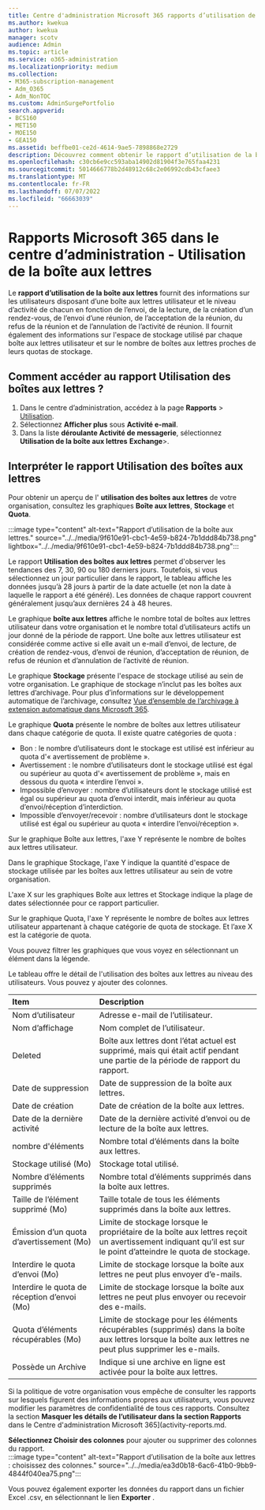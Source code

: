 ```yaml
---
title: Centre d'administration Microsoft 365 rapports d’utilisation de boîte aux lettres
ms.author: kwekua
author: kwekua
manager: scotv
audience: Admin
ms.topic: article
ms.service: o365-administration
ms.localizationpriority: medium
ms.collection:
- M365-subscription-management
- Adm_O365
- Adm_NonTOC
ms.custom: AdminSurgePortfolio
search.appverid:
- BCS160
- MET150
- MOE150
- GEA150
ms.assetid: beffbe01-ce2d-4614-9ae5-7898868e2729
description: Découvrez comment obtenir le rapport d’utilisation de la boîte aux lettres pour connaître les niveaux d’activité des utilisateurs disposant d’une boîte aux lettres utilisateur, ainsi que les informations de stockage et de quota pour chacun d’entre elles.
ms.openlocfilehash: c30cb6e9cc593aba14902d81904f3e765faa4231
ms.sourcegitcommit: 5014666778b2d48912c68c2e06992cdb43cfaee3
ms.translationtype: MT
ms.contentlocale: fr-FR
ms.lasthandoff: 07/07/2022
ms.locfileid: "66663039"
---
```

# <a name="microsoft-365-reports-in-the-admin-center---mailbox-usage"></a>Rapports Microsoft 365 dans le centre d’administration - Utilisation de la boîte aux lettres

Le **rapport d’utilisation de la boîte aux lettres** fournit des informations sur les utilisateurs disposant d’une boîte aux lettres utilisateur et le niveau d’activité de chacun en fonction de l’envoi, de la lecture, de la création d’un rendez-vous, de l’envoi d’une réunion, de l’acceptation de la réunion, du refus de la réunion et de l’annulation de l’activité de réunion. Il fournit également des informations sur l'espace de stockage utilisé par chaque boîte aux lettres utilisateur et sur le nombre de boîtes aux lettres proches de leurs quotas de stockage. 
 
## <a name="how-to-get-to-the-mailbox-usage-report"></a>Comment accéder au rapport Utilisation des boîtes aux lettres ?

1. Dans le centre d’administration, accédez à la page **Rapports** \> <a href="https://go.microsoft.com/fwlink/p/?linkid=2074756" target="_blank">Utilisation</a>.
2. Sélectionnez **Afficher plus** sous **Activité e-mail**. 
3. Dans la liste **déroulante Activité de messagerie**, sélectionnez **Utilisation de la boîte aux lettres** **Exchange**\>.

## <a name="interpret-the-mailbox-usage-report"></a>Interpréter le rapport Utilisation des boîtes aux lettres

Pour obtenir un aperçu de l' **utilisation des boîtes aux lettres** de votre organisation, consultez les graphiques **Boîte aux lettres**, **Stockage** et **Quota**.
  
:::image type="content" alt-text="Rapport d’utilisation de la boîte aux lettres." source="../../media/9f610e91-cbc1-4e59-b824-7b1ddd84b738.png" lightbox="../../media/9f610e91-cbc1-4e59-b824-7b1ddd84b738.png":::

Le rapport **Utilisation des boîtes aux lettres** permet d'observer les tendances des 7, 30, 90 ou 180 derniers jours. Toutefois, si vous sélectionnez un jour particulier dans le rapport, le tableau affiche les données jusqu’à 28 jours à partir de la date actuelle (et non la date à laquelle le rapport a été généré). Les données de chaque rapport couvrent généralement jusqu’aux dernières 24 à 48 heures.

Le graphique **boîte aux lettres** affiche le nombre total de boîtes aux lettres utilisateur dans votre organisation et le nombre total d’utilisateurs actifs un jour donné de la période de rapport. Une boîte aux lettres utilisateur est considérée comme active si elle avait un e-mail d’envoi, de lecture, de création de rendez-vous, d’envoi de réunion, d’acceptation de réunion, de refus de réunion et d’annulation de l’activité de réunion.

Le graphique **Stockage** présente l'espace de stockage utilisé au sein de votre organisation. Le graphique de stockage n’inclut pas les boîtes aux lettres d’archivage. Pour plus d’informations sur le développement automatique de l’archivage, consultez [Vue d’ensemble de l’archivage à extension automatique dans Microsoft 365](../../compliance/autoexpanding-archiving.md).

Le graphique **Quota** présente le nombre de boîtes aux lettres utilisateur dans chaque catégorie de quota. Il existe quatre catégories de quota : 
- Bon : le nombre d’utilisateurs dont le stockage est utilisé est inférieur au quota d'« avertissement de problème ».
- Avertissement : le nombre d’utilisateurs dont le stockage utilisé est égal ou supérieur au quota d'« avertissement de problème », mais en dessous du quota « interdire l’envoi ».
- Impossible d’envoyer : nombre d’utilisateurs dont le stockage utilisé est égal ou supérieur au quota d’envoi interdit, mais inférieur au quota d’envoi/réception d’interdiction.
- Impossible d’envoyer/recevoir : nombre d’utilisateurs dont le stockage utilisé est égal ou supérieur au quota « interdire l’envoi/réception ».

Sur le graphique Boîte aux lettres, l'axe Y représente le nombre de boîtes aux lettres utilisateur. 

Dans le graphique Stockage, l'axe Y indique la quantité d'espace de stockage utilisée par les boîtes aux lettres utilisateur au sein de votre organisation.

L'axe X sur les graphiques Boîte aux lettres et Stockage indique la plage de dates sélectionnée pour ce rapport particulier.

Sur le graphique Quota, l'axe Y représente le nombre de boîtes aux lettres utilisateur appartenant à chaque catégorie de quota de stockage. Et l’axe X est la catégorie de quota.

Vous pouvez filtrer les graphiques que vous voyez en sélectionnant un élément dans la légende.

Le tableau offre le détail de l'utilisation des boîtes aux lettres au niveau des utilisateurs. Vous pouvez y ajouter des colonnes. 

|Item|Description|
|:-----|:-----|
|Nom d’utilisateur |Adresse e-mail de l’utilisateur. |
|Nom d’affichage  |Nom complet de l’utilisateur. |
|Deleted |Boîte aux lettres dont l’état actuel est supprimé, mais qui était actif pendant une partie de la période de rapport du rapport.|
|Date de suppression |Date de suppression de la boîte aux lettres. |
|Date de création | Date de création de la boîte aux lettres.  |
|Date de la dernière activité | Date de la dernière activité d’envoi ou de lecture de la boîte aux lettres.   |
|nombre d'éléments|Nombre total d’éléments dans la boîte aux lettres. |
|Stockage utilisé (Mo)|Stockage total utilisé. |
|Nombre d’éléments supprimés|Nombre total d’éléments supprimés dans la boîte aux lettres. |
|Taille de l’élément supprimé (Mo)|Taille totale de tous les éléments supprimés dans la boîte aux lettres. |
|Émission d’un quota d’avertissement (Mo)|Limite de stockage lorsque le propriétaire de la boîte aux lettres reçoit un avertissement indiquant qu’il est sur le point d’atteindre le quota de stockage.  |
|Interdire le quota d’envoi (Mo)|Limite de stockage lorsque la boîte aux lettres ne peut plus envoyer d’e-mails. |
|Interdire le quota de réception d’envoi (Mo)|Limite de stockage lorsque la boîte aux lettres ne peut plus envoyer ou recevoir des e-mails. |
|Quota d’éléments récupérables (Mo)|Limite de stockage pour les éléments récupérables (supprimés) dans la boîte aux lettres lorsque la boîte aux lettres ne peut plus supprimer les e-mails. |
|Possède un Archive|Indique si une archive en ligne est activée pour la boîte aux lettres. |


Si la politique de votre organisation vous empêche de consulter les rapports sur lesquels figurent des informations propres aux utilisateurs, vous pouvez modifier les paramètres de confidentialité de tous ces rapports. Consultez la section **Masquer les détails de l’utilisateur dans la section Rapports** dans le Centre d'administration Microsoft 365](activity-reports.md.

**Sélectionnez Choisir des colonnes** pour ajouter ou supprimer des colonnes du rapport.  <br/> :::image type="content" alt-text="Rapport d’utilisation de la boîte aux lettres : choisissez des colonnes." source="../../media/ea3d0b18-6ac6-41b0-9bb9-4844f040ea75.png":::

Vous pouvez également exporter les données du rapport dans un fichier Excel .csv, en sélectionnant le lien **Exporter** . 